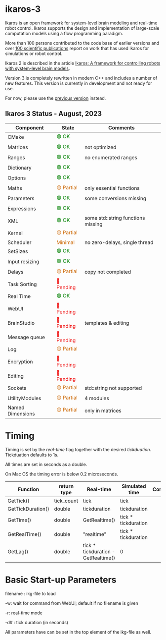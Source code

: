 # ikaros-3

Ikaros is an open framework for system-level brain modeling and real-time robot control. Ikaros supports the design and implementation of large-scale computation models using a flow programming paradigm. 

More than 100 persons  contributed to the code base of earlier versions and over [100 scientific publications](http://www.ikaros-project.org/publications/) report on work that has used Ikaros for simulations or robot control.

Ikaros 2 is described in the article [Ikaros: A framework for controlling robots with system-level brain models](https://journals.sagepub.com/doi/full/10.1177/1729881420925002).


Version 3 is completely rewritten in modern C++ and includes a number of new features. 
This version is currently in development and not ready for use. 

For now, please use the [previous version](https://github.com/ikaros-project/ikaros) instead.

## Ikaros 3 Status - August, 2023

| Component | State | Comments |
| ----|----|----| 
| CMake             |<div style="color:green">🟢 OK |   |
| Matrices          |<div style="color:green">🟢 OK | not optimized |
| Ranges            |<div style="color:green">🟢 OK | no enumerated ranges |
| Dictionary        |<div style="color:green">🟢 OK |  |
| Options           |<div style="color:green">🟢 OK |
| Maths             |<div style="color:#c60">🟡 Partial | only essential functions |
| Parameters        |<div style="color:green">🟢 OK | some conversions missing |
| Expressions       |<div style="color:green">🟢 OK |  |
| XML               |<div style="color:green">🟢 OK | some std::string functions missing |
| Kernel            |<div style="color:#c60">🟡 Partial |  |
| Scheduler         |<div style="color:#c60">Minimal | no zero-delays, single thread |
| SetSizes    |     <div style="color:green">🟢 OK | 
| Input resizing    |<div style="color:green">🟢 OK     |  |
| Delays            |<div style="color:#c60">🟡 Partial | copy not completed |
| Task Sorting      |<div style="color:#e00">🔴 Pending |  |
| Real Time         |<div style="color:green">🟢 OK |  |
| WebUI             |<div style="color:#e00">🔴 Pending |  |
| BrainStudio       |<div style="color:#e00">🔴 Pending | templates & editing |
| Message queue     |<div style="color:#e00">🔴 Pending |  |
| Log               |<div style="color:#c60">🟡 Partial |  |
| Encryption        |<div style="color:#e00">🔴 Pending |  |
| Editing           |<div style="color:#e00">🔴 Pending |  |
| Sockets           |<div style="color:#c60">🟡 Partial | std::string not supported |
| UtilityModules    |<div style="color:#c60">🟡 Partial | 4 modules |
| Named Dimensions  |<div style="color:#c60">🟡 Partial | only in matrices |



# Timing

Timing is set by the *real-time* flag together with the desired *tickduation*. Tickduation defaults to 1s.

All times are set in seconds as a double.

On Mac OS the timing error is below 0.2 microseconds.

 Function | return type |Real-time | Simulated time | Comment
| ----|----|----|----|---|
| GetTick() | tick_count  |tick | tick | 
| GetTickDuration() | double  | tickduration | tickduration 
| GetTime() | double  | GetRealtime() | tick * tickduration 
| GetRealTime() | double  | "realtime" | tick * tickduration 
| GetLag()  | double  | tick * tickduration - GetRealtime() | 0 

# Basic Start-up Parameters

filename :   ikg-file to load

-w: wait for command from WebUI; default if no filename is given

-r: real-time mode

-d# : tick duration (in seconds)

All parameters have can be set in the top element of the ikg-file as well.